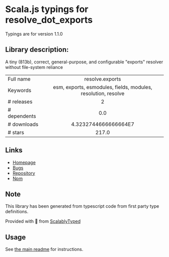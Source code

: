 
# Scala.js typings for resolve_dot_exports

Typings are for version 1.1.0

## Library description:
A tiny (813b), correct, general-purpose, and configurable "exports" resolver without file-system reliance

|                    |                 |
| ------------------ | :-------------: |
| Full name          | resolve.exports |
| Keywords           | esm, exports, esmodules, fields, modules, resolution, resolve |
| # releases         | 2 |
| # dependents       | 0.0 |
| # downloads        | 4.3232744666666664E7 |
| # stars            | 217.0 |

## Links
- [Homepage](https://github.com/lukeed/resolve.exports#readme)
- [Bugs](https://github.com/lukeed/resolve.exports/issues)
- [Repository](https://github.com/lukeed/resolve.exports)
- [Npm](https://www.npmjs.com/package/resolve.exports)
    


## Note
This library has been generated from typescript code from first party type definitions.

Provided with :purple_heart: from [ScalablyTyped](https://github.com/oyvindberg/ScalablyTyped)

## Usage
See [the main readme](../../readme.md) for instructions.


